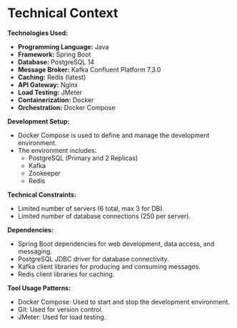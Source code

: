 # Technical Context

**Technologies Used:**

*   **Programming Language:** Java
*   **Framework:** Spring Boot
*   **Database:** PostgreSQL 14
*   **Message Broker:** Kafka Confluent Platform 7.3.0
*   **Caching:** Redis (latest)
*   **API Gateway:** Nginx
*   **Load Testing:** JMeter
*   **Containerization:** Docker
*   **Orchestration:** Docker Compose

**Development Setup:**

*   Docker Compose is used to define and manage the development environment.
*   The environment includes:
    *   PostgreSQL (Primary and 2 Replicas)
    *   Kafka
    *   Zookeeper
    *   Redis

**Technical Constraints:**

*   Limited number of servers (6 total, max 3 for DB).
*   Limited number of database connections (250 per server).

**Dependencies:**

*   Spring Boot dependencies for web development, data access, and messaging.
*   PostgreSQL JDBC driver for database connectivity.
*   Kafka client libraries for producing and consuming messages.
*   Redis client libraries for caching.

**Tool Usage Patterns:**

*   Docker Compose: Used to start and stop the development environment.
*   Git: Used for version control.
*   JMeter: Used for load testing.
